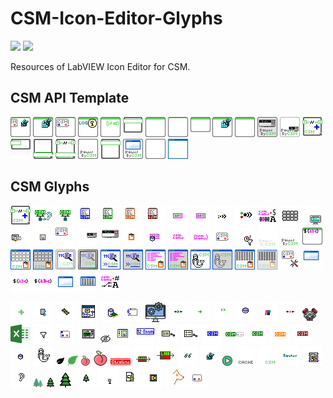 # CSM-Icon-Editor-Glyphs

<a href="https://www.vipm.io/package/nevstop_lib_csm_icon_editor_glyphs/"> <img src="https://www.vipm.io/package/nevstop_lib_csm_icon_editor_glyphs/badge.svg?metric=installs"></a>
<a href="https://www.vipm.io/package/nevstop_lib_csm_icon_editor_glyphs/"><img src="https://www.vipm.io/package/nevstop_lib_csm_icon_editor_glyphs/badge.svg?metric=stars"></a>

Resources of LabVIEW Icon Editor for CSM.

## CSM API Template

![CSM-API Broadcast Registry.png](src/Icon%20Templates/CSM/CSM-API%20Broadcast%20Registry.png)
![CSM-API Event Template.png](src/Icon%20Templates/CSM/CSM-API%20Event%20Template.png)
![CSM-API Framework.png](src/Icon%20Templates/CSM/CSM-API%20Framework.png)
![CSM-API LogEvent Template.png](src/Icon%20Templates/CSM/CSM-API%20LogEvent%20Template.png)
![CSM-API System Template.png](src/Icon%20Templates/CSM/CSM-API%20System%20Template.png)
![CSM-API Template 3(4).png](src/Icon%20Templates/CSM/CSM-API%20Template%203(4).png)
![CSM-API Template.png](src/Icon%20Templates/CSM/CSM-API%20Template.png)
![CSM-API Template2.png](src/Icon%20Templates/CSM/CSM-API%20Template2.png)
![CSM-API-Arguments.png](src/Icon%20Templates/CSM/CSM-API-Arguments.png)
![CSM-API-Event-Template.png](src/Icon%20Templates/CSM/CSM-API-Event-Template.png)
![CSM-API-Template.png](src/Icon%20Templates/CSM/CSM-API-Template.png)
![CSM-Instrument Template.png](src/Icon%20Templates/CSM/CSM-Instrument%20Template.png)
![CSM-Instrument Template2.png](src/Icon%20Templates/CSM/CSM-Instrument%20Template2.png)
![CSM-Library Icon.png](src/Icon%20Templates/CSM/CSM-Library%20Icon.png)
![CSM-Module Template 2(4).png](src/Icon%20Templates/CSM/CSM-Module%20Template%202(4).png)
![CSM-Module Template 2.png](src/Icon%20Templates/CSM/CSM-Module%20Template%202.png)
![CSM-Module Template.png](src/Icon%20Templates/CSM/CSM-Module%20Template.png)
![CSM-Power by CSM-Template.png](src/Icon%20Templates/CSM/CSM-Power%20by%20CSM-Template.png)
![CSM-Support VI Template.png](src/Icon%20Templates/CSM/CSM-Support%20VI%20Template.png)
![CSM-UI Template.png](src/Icon%20Templates/CSM/CSM-UI%20Template.png)
![CSM-VI Round Icon Template.png](src/Icon%20Templates/CSM/CSM-VI%20Round%20Icon%20Template.png)
![CSM-Window Frame.png](src/Icon%20Templates/CSM/CSM-Window%20Frame.png)

## CSM Glyphs

![CSM Framework.png](src/Glyphs/CSM/CSM%20Framework.png)
![CSM Router(TCP).png](src/Glyphs/CSM/CSM%20Router(TCP).png)
![CSM Router.png](src/Glyphs/CSM/CSM%20Router.png)
![CSM Script(Blue).png](src/Glyphs/CSM/CSM%20Script(Blue).png)
![CSM Script(Green).png](src/Glyphs/CSM/CSM%20Script(Green).png)
![CSM Script(Orange).png](src/Glyphs/CSM/CSM%20Script(Orange).png)
![CSM Script(Red).png](src/Glyphs/CSM/CSM%20Script(Red).png)
![CSM-API String Argument.png](src/Glyphs/CSM/CSM-API%20String%20Argument.png)
![CSM-Arguments.png](src/Glyphs/CSM/CSM-Arguments.png)
![CSM-Broadcast Status(small).png](src/Glyphs/CSM/CSM-Broadcast%20Status(small).png)
![CSM-Broadcast Status.png](src/Glyphs/CSM/CSM-Broadcast%20Status.png)
![CSM-Chain Mode.png](src/Glyphs/CSM/CSM-Chain%20Mode.png)
![CSM-Dashboard.png](src/Glyphs/CSM/CSM-Dashboard.png)
![CSM-Example.png](src/Glyphs/CSM/CSM-Example.png)
![CSM-Global Log.png](src/Glyphs/CSM/CSM-Global%20Log.png)
![CSM-Glyph.png](src/Glyphs/CSM/CSM-Glyph.png)
![CSM-Icon.png](src/Glyphs/CSM/CSM-Icon.png)
![CSM-Instrument Small.png](src/Glyphs/CSM/CSM-Instrument%20Small.png)
![CSM-Instrument.png](src/Glyphs/CSM/CSM-Instrument.png)
![CSM-Log(small).png](src/Glyphs/CSM/CSM-Log(small).png)
![CSM-MassData Argument.png](src/Glyphs/CSM/CSM-MassData%20Argument.png)
![CSM-Module Name.png](src/Glyphs/CSM/CSM-Module%20Name.png)
![CSM-Module Names.png](src/Glyphs/CSM/CSM-Module%20Names.png)
![CSM-Module.png](src/Glyphs/CSM/CSM-Module.png)
![CSM-Periodic Filter.png](src/Glyphs/CSM/CSM-Periodic%20Filter.png)
![CSM-Power By CSM(Light).png](src/Glyphs/CSM/CSM-Power%20By%20CSM(Light).png)
![CSM-Power By CSM.png](src/Glyphs/CSM/CSM-Power%20By%20CSM.png)
![CSM-Static Variable API.png](src/Glyphs/CSM/CSM-Static%20Variable%20API.png)
![CSM-Tool Dashboard Window.png](src/Glyphs/CSM/CSM-Tool%20Dashboard%20Window.png)
![CSM-Tool Dashboard Window2.png](src/Glyphs/CSM/CSM-Tool%20Dashboard%20Window2.png)
![CSM-Tool Debug Console.png](src/Glyphs/CSM/CSM-Tool%20Debug%20Console.png)
![CSM-Tool Debug Console2.png](src/Glyphs/CSM/CSM-Tool%20Debug%20Console2.png)
![CSM-Tool Debug Console3.png](src/Glyphs/CSM/CSM-Tool%20Debug%20Console3.png)
![CSM-Tool Debug Console4.png](src/Glyphs/CSM/CSM-Tool%20Debug%20Console4.png)
![CSM-Tool LogViewer.png](src/Glyphs/CSM/CSM-Tool%20LogViewer.png)
![CSM-Tool LogViewer2.png](src/Glyphs/CSM/CSM-Tool%20LogViewer2.png)
![CSM-Tool Mermaid.png](src/Glyphs/CSM/CSM-Tool%20Mermaid.png)
![CSM-Tool Mermaid2.png](src/Glyphs/CSM/CSM-Tool%20Mermaid2.png)
![CSM-Tool State Table Window.png](src/Glyphs/CSM/CSM-Tool%20State%20Table%20Window.png)
![CSM-Tool State Table Window2.png](src/Glyphs/CSM/CSM-Tool%20State%20Table%20Window2.png)
![CSM-Tool.png](src/Glyphs/CSM/CSM-Tool.png)
![CSM-UI.png](src/Glyphs/CSM/CSM-UI.png)
![CSM-Variable(small).png](src/Glyphs/CSM/CSM-Variable(small).png)
![CSM-Variable.png](src/Glyphs/CSM/CSM-Variable.png)
![CSM-Window.png](src/Glyphs/CSM/CSM-Window.png)
![CSM-Window2.png](src/Glyphs/CSM/CSM-Window2.png)
![CSM-Worker Mode.png](src/Glyphs/CSM/CSM-Worker%20Mode.png)


![Add(CSM Green).png](src/Glyphs/CSM/Add(CSM%20Green).png)
![API String Data.png](src/Glyphs/CSM/API%20String%20Data.png)
![arrow-data-comm.png](src/Glyphs/CSM/arrow-data-comm.png)
![Block Diagram.png](src/Glyphs/CSM/Block%20Diagram.png)
![Cache.png](src/Glyphs/CSM/Cache.png)
![Case Structure.png](src/Glyphs/CSM/Case%20Structure.png)
![Computer-color x32.png](src/Glyphs/CSM/Computer-color%20x32.png)
![Connect(small).png](src/Glyphs/CSM/Connect(small).png)
![Convert To.png](src/Glyphs/CSM/Convert%20To.png)
![Convert.png](src/Glyphs/CSM/Convert.png)
![Database-data-small.png](src/Glyphs/CSM/Database-data-small.png)
![DataType(small).png](src/Glyphs/CSM/DataType(small).png)
![Disconnect(small).png](src/Glyphs/CSM/Disconnect(small).png)
![engine-car-driver.png](src/Glyphs/CSM/engine-car-driver.png)
![excel-large.png](src/Glyphs/CSM/excel-large.png)
![Filter.png](src/Glyphs/CSM/Filter.png)
![Fool Loop.png](src/Glyphs/CSM/Fool%20Loop.png)
![Front Panel.png](src/Glyphs/CSM/Front%20Panel.png)
![Hide-black x16.png](src/Glyphs/CSM/Hide-black%20x16.png)
![Icon Editor.png](src/Glyphs/CSM/Icon%20Editor.png)
![Indexed Enum.png](src/Glyphs/CSM/Indexed%20Enum.png)
![INI Config File(small).png](src/Glyphs/CSM/INI%20Config%20File(small).png)
![INI Config File.png](src/Glyphs/CSM/INI%20Config%20File.png)
![logo-CSM-blue.png](src/Glyphs/CSM/logo-CSM-blue.png)
![logo-CSM-green-banner.png](src/Glyphs/CSM/logo-CSM-green-banner.png)
![logo-CSM-green.png](src/Glyphs/CSM/logo-CSM-green.png)
![logo-CSM-orange.png](src/Glyphs/CSM/logo-CSM-orange.png)
![logo-CSM-red.png](src/Glyphs/CSM/logo-CSM-red.png)
![MassData.png](src/Glyphs/CSM/MassData.png)
![Mermaid.png](src/Glyphs/CSM/Mermaid.png)
![node-leaf-black.png](src/Glyphs/CSM/node-leaf-black.png)
![node-leaf-green.png](src/Glyphs/CSM/node-leaf-green.png)
![node-peach x16.png](src/Glyphs/CSM/node-peach%20x16.png)
![node-peach x24.png](src/Glyphs/CSM/node-peach%20x24.png)
![Obsolete.png](src/Glyphs/CSM/Obsolete.png)
![PriorityQueue(small).png](src/Glyphs/CSM/PriorityQueue(small).png)
![PriorityQueue.png](src/Glyphs/CSM/PriorityQueue.png)
![Read Tiny.png](src/Glyphs/CSM/Read%20Tiny.png)
![Registry(small).png](src/Glyphs/CSM/Registry(small).png)
![start-green-play.png](src/Glyphs/CSM/start-green-play.png)
![String - Cache.png](src/Glyphs/CSM/String%20-%20Cache.png)
![String - CSM(Green).png](src/Glyphs/CSM/String%20-%20CSM(Green).png)
![String - Router.png](src/Glyphs/CSM/String%20-%20Router.png)
![SubVI.png](src/Glyphs/CSM/SubVI.png)
![tcp-listen-ear.png](src/Glyphs/CSM/tcp-listen-ear.png)
![tree-forest.png](src/Glyphs/CSM/tree-forest.png)
![tree-green  x16.png](src/Glyphs/CSM/tree-green%20%20x16.png)
![tree-green x24.png](src/Glyphs/CSM/tree-green%20x24.png)
![tree-green-tiny.png](src/Glyphs/CSM/tree-green-tiny.png)
![User-Event(small).png](src/Glyphs/CSM/User-Event(small).png)
![VI File.png](src/Glyphs/CSM/VI%20File.png)
![VI(small).png](src/Glyphs/CSM/VI(small).png)
![Watchdog.png](src/Glyphs/CSM/Watchdog.png)
![While Loop.png](src/Glyphs/CSM/While%20Loop.png)